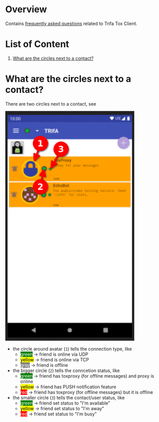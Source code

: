 # Overview

Contains [frequently asked questions](https://en.wikipedia.org/wiki/FAQ)
related to Trifa Tox Client.


# List of Content

1. [What are the circles next to a contact?](#what-are-the-circles-next-to-a-contact)


# What are the circles next to a contact?

There are two circles next to a contact, see

![Example Trifa Contact List](./doc/trifa-contact-list.png)

* the circle around avatar (`1`) tells the connection type, like
    * <span style="background-color: green; color: white">green</span> -> friend is online via UDP
    * <span style="background-color: yellow; color: black">yellow</span> -> friend is online via TCP
    * <span style="background-color: gray; color: white">gray</span> -> friend is offline
* the bigger circle (`2`) tells the conncetion status, like
    * <span style="background-color: green; color: white">green</span> -> friend has toxproxy (for offline messages) and proxy is online
    * <span style="background-color: yellow; color: black">yellow</span> -> friend has PUSH notification feature
    * <span style="background-color: red; color: white">red</span> -> friend has toxproxy (for offline messages) but it is offline
* the smaller circle (`3`) tells the contact/user status, like
    * <span style="background-color: green; color: white">green</span> -> friend set status to "I'm available"
    * <span style="background-color: yellow; color: black">yellow</span> -> friend set status to "I'm away"
    * <span style="background-color: red; color: white">red</span> -> friend set status to "I'm busy"
